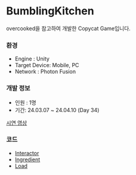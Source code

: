 # BumblingKitchen
overcooked을 참고하여 개발한 Copycat Game입니다.
### 환경
- Engine : Unity
- Target Device: Mobile, PC
- Network : Photon Fusion
### 개발 정보
- 인원 : 1명
- 기간: 24.03.07 ~ 24.04.10 (Day 34)

[시연 영상](https://youtu.be/t1qiM-jbddA)

### 코드
- [Interactor](https://github.com/lArc244785/BumblingKitchen/blob/fix/clean-code/Assets/02.Scripts/Interaction/Interactor.cs)
- [Ingredient](https://github.com/lArc244785/BumblingKitchen/blob/fix/clean-code/Assets/02.Scripts/Interaction/Ingredient/Ingredient.cs)
- [Load](https://github.com/lArc244785/BumblingKitchen/blob/fix/clean-code/Assets/02.Scripts/Loading/InGameLoad.cs)
